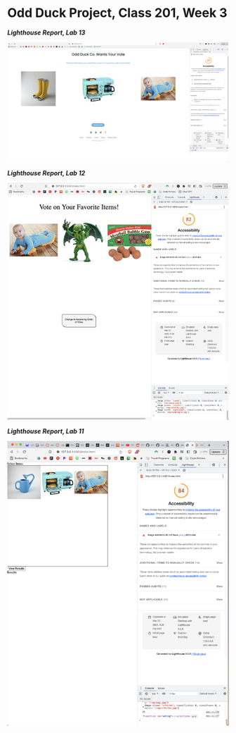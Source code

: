 # Odd Duck Project, Class 201, Week 3

**_Lighthouse Report, Lab 13_**

<img src=/assets/lab13lighthouse.png>

**_Lighthouse Report, Lab 12_**

<img src=/assets/lab12lighthouse.png>

**_Lighthouse Report, Lab 11_**

<img src=/assets/lab11lighthouse320.png>
